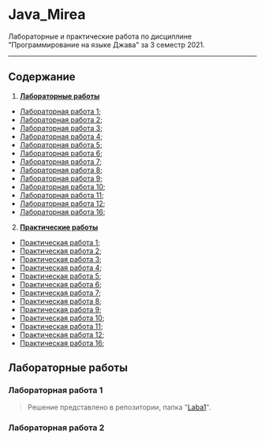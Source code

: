 # Java_Mirea
Лабораторные и практические работа по дисциплине "Программирование на языке Джава" за 3 семестр 2021.

----
## Содержание
1. [**Лабораторные работы**](#labs)
  + [Лабораторная работа 1](#lab1);
  + [Лабораторная работа 2](#lab2);
  + [Лабораторная работа 3](#lab3);
  + [Лабораторная работа 4](#lab4);
  + [Лабораторная работа 5](#lab5);
  + [Лабораторная работа 6](#lab6);
  + [Лабораторная работа 7](#lab7);
  + [Лабораторная работа 8](#lab8);
  + [Лабораторная работа 9](#lab9);
  + [Лабораторная работа 10](#lab10);
  + [Лабораторная работа 11](#lab10);
  + [Лабораторная работа 12](#lab12);
  + [Лабораторная работа 16](#lab10);
2. [**Практические работы**](#prs)
  + [Практическая работа 1](#pr1);
  + [Практическая работа 2](#pr2);
  + [Практическая работа 3](#pr3);
  + [Практическая работа 4](#pr4);
  + [Практическая работа 5](#pr5);
  + [Практическая работа 6](#pr6);
  + [Практическая работа 7](#pr7);
  + [Практическая работа 8](#pr8);
  + [Практическая работа 9](#pr9);
  + [Практическая работа 10](#pr10);
  + [Практическая работа 11](#pr11);
  + [Практическая работа 12](#pr12);
  + [Практическая работа 16](#pr16);
  
  
## <a name="labs"></a>Лабораторные работы

### <a name="lab1"></a>Лабораторная работа 1
> Решение представлено в репозитории, папка "[Laba1](https://github.com/Biliwiske/Java_3_semestr/tree/main/Laba_1 "Лабораторная 1")".

### <a name="lab2"></a>Лабораторная работа 2

